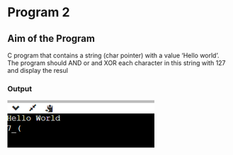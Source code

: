 # Program 2

## Aim of the Program

C program that contains a string (char pointer) with a value ‘Hello world’. The
program should AND or and XOR each character in this string with 127 and display the
resul

### Output

![output](program2_Output.png)

